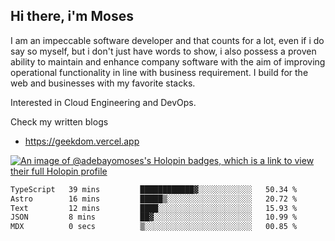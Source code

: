 ## Hi there, i'm Moses

I am an impeccable software developer and that counts for a lot, even if i do say so myself, but i don't just have words to show, i also possess a proven ability to maintain and enhance company software with the aim of improving operational functionality in line with business requirement. I build for the web and businesses with my favorite stacks.

Interested in Cloud Engineering and DevOps.

Check my written blogs
- https://geekdom.vercel.app

[![An image of @adebayomoses's Holopin badges, which is a link to view their full Holopin profile](https://holopin.me/adebayomoses)](https://holopin.io/@adebayomoses)

<!--START_SECTION:waka-->

```txt
TypeScript   39 mins         ████████████▓░░░░░░░░░░░░   50.34 %
Astro        16 mins         █████▒░░░░░░░░░░░░░░░░░░░   20.72 %
Text         12 mins         ████░░░░░░░░░░░░░░░░░░░░░   15.93 %
JSON         8 mins          ██▓░░░░░░░░░░░░░░░░░░░░░░   10.99 %
MDX          0 secs          ▒░░░░░░░░░░░░░░░░░░░░░░░░   00.85 %
```

<!--END_SECTION:waka-->
